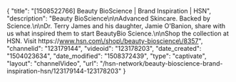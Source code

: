 {
    "title": "[1508522766] Beauty BioScience | Brand Inspiration | HSN",
    "description": "Beauty BioScience\n\nAdvanced Skincare. Backed by Science.\n\nDr. Terry James and his daughter, Jamie O'Banion, share with us what inspired them to start BeautyBio Science.\n\nShop the collection at HSN. Visit https:\/\/www.hsn.com\/shop\/beauty-bioscience\/8357",
    "channelid": "123179144",
    "videoid": "123178203",
    "date_created": "1504023634",
    "date_modified": "1508372439",
    "type": "captivate",
    "layout": "channelVideo",
    "url": "\/hsn-network\/beauty-bioscience-brand-inspiration-hsn\/123179144-123178203"
}